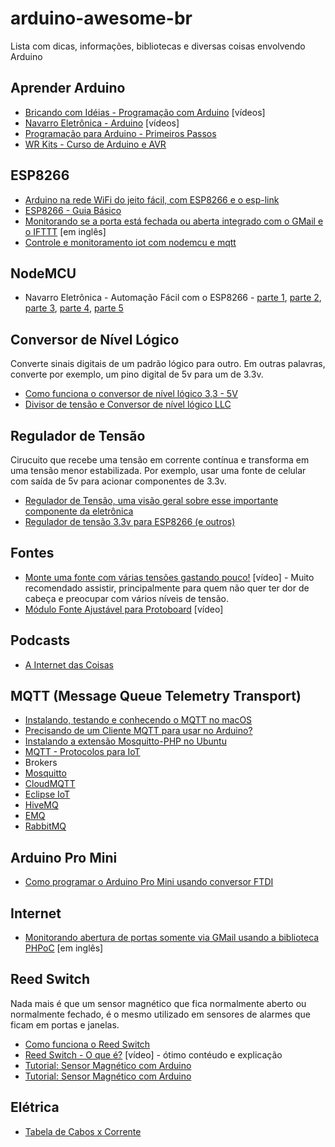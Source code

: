 # arduino-awesome-br
Lista com dicas, informações, bibliotecas e diversas coisas envolvendo Arduino

## Aprender Arduino
 - [Bricando com Idéias - Programação com Arduino](https://www.youtube.com/playlist?list=PL7CjOZ3q8fMc3OmT7gD7N6sLLFfXsXGZi) [vídeos]
 - [Navarro Eletrônica - Arduino](https://www.youtube.com/playlist?list=PLkaiotro1N8C1_yZIDyOaajvLmXnYZU01) [vídeos]
 - [Programação para Arduino - Primeiros Passos](https://www.circuitar.com.br/tutoriais/programacao-para-arduino-primeiros-passos/)
 - [WR Kits - Curso de Arduino e AVR](https://www.youtube.com/playlist?list=PLZ8dBTV2_5HSyOXhJ77d-iyt5Z_v_1DPM)
 
## ESP8266
 - [Arduino na rede WiFi do jeito fácil, com ESP8266 e o esp-link](http://br-arduino.org/2015/10/esp-link.html)
 - [ESP8266 - Guia Básico](http://pedrominatel.com.br/pt/esp8266/esp8266-o-guia-basico-de-hardware/)
 - [Monitorando se a porta está fechada ou aberta integrado com o GMail e o IFTTT](http://randomnerdtutorials.com/door-status-monitor-using-the-esp8266/) [em inglês]
 - [Controle e monitoramento iot com nodemcu e mqtt](http://blog.filipeflop.com/wireless/controle-monitoramento-iot-nodemcu-e-mqtt.html)
 
## NodeMCU
 - Navarro Eletrônica - Automação Fácil com o ESP8266 - [parte 1](https://www.youtube.com/watch?v=rro2KyGv3Dc), [parte 2](https://www.youtube.com/watch?v=1rbqB4WsZ0A), [parte 3](https://www.youtube.com/watch?v=Gcn48TahIiQ), [parte 4](https://www.youtube.com/watch?v=2yKUeWEj77w), [parte 5](https://www.youtube.com/watch?v=l5_DZpme-sY)
 
## Conversor de Nível Lógico
Converte sinais digitais de um padrão lógico para outro. Em outras palavras, converte por exemplo, um pino digital de 5v para um de 3.3v.

 - [Como funciona o conversor de nível lógico 3,3 - 5V](http://www.arduinoecia.com.br/2015/11/conversor-de-nivel-logico-33-5v-Arduino.html)
 - [Divisor de tensão e Conversor de nível lógico LLC](http://dobitaobyte.com.br/conversor-de-nivel-logico-e-divisor-de-tensao)
 
## Regulador de Tensão
Cirucuito que recebe uma tensão em corrente contínua e transforma em uma tensão menor estabilizada. Por exemplo, usar uma fonte de celular com saída de 5v para acionar componentes de 3.3v.

 - [Regulador de Tensão, uma visão geral sobre esse importante componente da eletrônica](http://www.comofazerascoisas.com.br/regulador-de-tensao-introducao.html)
 - [Regulador de tensão 3.3v para ESP8266 (e outros)](http://produto.mercadolivre.com.br/MLB-744869384-regulador-de-tenso-33v-ams1117-lm1117-para-esp8266-0134-_JM)
 
## Fontes
 - [Monte uma fonte com várias tensões gastando pouco!](https://www.youtube.com/watch?v=IK1F5AB2FXA) [vídeo] - Muito recomendado assistir, principalmente para quem não quer ter dor de cabeça e preocupar com vários níveis de tensão.
 - [Módulo Fonte Ajustável para Protoboard](https://www.youtube.com/watch?v=3-lbpaprcOc) [vídeo]
 
## Podcasts
 - [A Internet das Coisas](http://sensedia.com/blog/podcast-techbeer/techbeer-o-podcast-da-sensedia-ep-1-internet-das-coisas/)

## MQTT (Message Queue Telemetry Transport)
 - [Instalando, testando e conhecendo o MQTT no macOS](https://fazbe.github.io/Instalando-o-MQTT-no-macOS/)
 - [Precisando de um Cliente MQTT para usar no Arduino?](https://fazbe.github.io/Precisando-de-um-Cliente-MQTT-para-usar-no-Arduino/)
 - [Instalando a extensão Mosquitto-PHP no Ubuntu](https://fazbe.github.io/Instalando-a-extensao-Mosquitto-PHP/)
 - [MQTT - Protocolos para IoT](https://www.embarcados.com.br/mqtt-protocolos-para-iot/)
 - Brokers
  - [Mosquitto](https://mosquitto.org)
  - [CloudMQTT](https://www.cloudmqtt.com/)
  - [Eclipse IoT](https://iot.eclipse.org/)
  - [HiveMQ](http://www.hivemq.com/)
  - [EMQ](http://emqtt.io/)
  - [RabbitMQ](https://www.rabbitmq.com/)
  
## Arduino Pro Mini
 - [Como programar o Arduino Pro Mini usando conversor FTDI](http://www.arduinoecia.com.br/2014/09/conversor-ftdi-ft232rl-arduino-pro-mini.html?m=1)
 
## Internet
 - [Monitorando abertura de portas somente via GMail usando a biblioteca PHPoC](https://www.hackster.io/phpoc_man/arduino-monitoring-door-opening-via-gmail-a609af) [em inglês]

## Reed Switch
Nada mais é que um sensor magnético que fica normalmente aberto ou normalmente fechado, é o mesmo utilizado em sensores de alarmes que ficam em portas e janelas.

 - [Como funciona o Reed Switch](http://arduinobrasil.blogspot.com.br/2013/02/como-funciona-os-reed-switch.html)
 - [Reed Switch - O que é?](https://www.youtube.com/watch?v=XRH6DVZ55Dw) [vídeo] - ótimo contéudo e explicação
 - [Tutorial: Sensor Magnético com Arduino](http://engcomper.blogspot.com.br/2011/09/tutorial-sensor-magnetico-com-arduino.html)
 - [Tutorial: Sensor Magnético com Arduino](http://engcomper.blogspot.com.br/2011/09/tutorial-sensor-magnetico-com-arduino.html)

## Elétrica
 - [Tabela de Cabos x Corrente](http://peropi.com.br/Tabelas/Tabela%20Cabos2.html)
